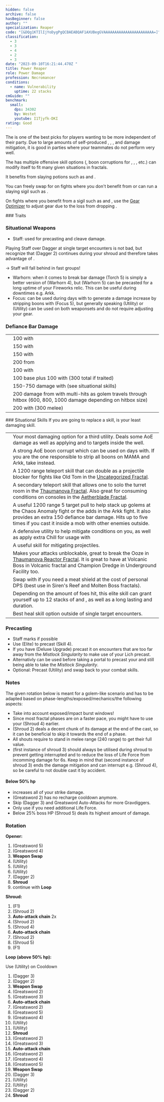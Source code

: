 ```yaml
---
hidden: false
archive: false
hasBeginner: false
author: ""
specialization: Reaper
code: "[&DQg1KTIlIjYoDygPgQCBAEABQAF1AXUBegGVAAAAAAAAAAAAAAAAAAAAAAA=]"
classification:
  - 3
  - 3
  - 4
  - 2
  - 3
date: "2023-09-10T16:21:44.470Z "
title: Power Reaper
role: Power Damage
profession: Necromancer
conditions:
  - name: Vulnerability
    uptime: 22 stacks
cmGuide: ""
benchmark:
  small:
    dps: 34302
    by: Westet
    youtube: I1Tjyfk-DKI
rating: Good
---
```

The <Specialization name="Reaper" text="Power Reaper"/> is one of the best picks for players wanting to be more independent of their party. Due to large amounts of self-produced <Condition name="Vulnerability"/>, <Boon name="Quickness"/>, <Boon name="Might"/>, <Boon name="Stability"/> and damage mitigation, it is good in parties where your teammates do not perform very well.

The <Specialization name="Reaper" text="Power Reaper" /> has multiple offensive skill
options (<Control name="Pull" />, boon corruptions for <Instability name="No Pain, No Gain" />
, <Condition name="Blinded" />, <Condition name="Immobile" />, etc.) <Specialization
  name="Reaper" 
  text="Power Reaper"
/> can modify itself to fit many given situations in fractals.

It benefits from slaying potions such as <Item id="50082"/> and <Item name="Impact" type="Sigil"/>.
 
<Divider text="Equipment" />   

<CharacterWithAr>
<Character gear='{"attributes":{"profession":"Necromancer","specialization":"Reaper","data":{"Health":23992,"Armor":2210,"Power":3764,"Precision":2008,"Toughness":1243,"Vitality":1552,"Ferocity":1331,"Condition Damage":500,"Expertise":0,"Concentration":243,"Healing Power":0,"Agony Resistance":162,"Condition Duration":0,"Boon Duration":0.162,"Critical Chance":1,"Critical Damage":2.3873333333333333,"Power Coefficient":1658,"Power2 Coefficient":2696,"Burning Coefficient":0,"Bleeding Coefficient":0.31,"Poison Coefficient":2.1,"Torment Coefficient":0,"Confusion Coefficient":0,"Flat DPS":0,"Siphon Base Coefficient":139.75,"Alternative Ferocity":300,"Alternative Power":3764,"Alternative Critical Chance":1,"Alternative Critical Damage":2.5873333333333335,"Effective Power":23547.36593090347,"NonCrit Effective Power":9863.4596192,"Power DPS":15033.320259313807,"Alternative Effective Power":29348.066532954992,"Power2 DPS":30466.84149897831,"Siphon DPS":153.72500000000002,"Bleeding Damage Tick":81.25,"Bleeding Stacks":0.31,"Bleeding DPS":25.1875,"Burning Damage Tick":325.78125,"Burning Stacks":0,"Burning DPS":0,"Confusion Damage Tick":87.946875,"Confusion Stacks":0,"Confusion DPS":0,"Poison Damage Tick":99.21875,"Poison Stacks":2.1,"Poison DPS":208.359375,"Torment Damage Tick":120,"Torment Stacks":0,"Torment DPS":0,"Damage":45887.433633292116,"Effective Health":105517054.72636817,"Survivability":53643.64754772149,"Effective Healing":390,"Healing":390}},"armor":{"weight":"Light","helmAffix":"Berserker","helmRuneId":74978,"helmRune":"Dragonhunter","helmRuneCount":6,"helmInfusionId":37131,"shouldersAffix":"Berserker","shouldersRuneId":74978,"shouldersRune":"Dragonhunter","shouldersRuneCount":6,"shouldersInfusionId":37131,"coatAffix":"Berserker","coatRuneId":74978,"coatRune":"Dragonhunter","coatRuneCount":6,"coatInfusionId":37131,"glovesAffix":"Berserker","glovesRuneId":74978,"glovesRune":"Dragonhunter","glovesRuneCount":6,"glovesInfusionId":37131,"leggingsAffix":"Assassin","leggingsRuneId":74978,"leggingsRune":"Dragonhunter","leggingsRuneCount":6,"leggingsInfusionId":37131,"bootsAffix":"Berserker","bootsRuneId":74978,"bootsRune":"Dragonhunter","bootsRuneCount":6,"bootsInfusionId":37131},"weapon":{"weapon1MainId":30689,"weapon1MainType":"Greatsword","weapon1MainSigil1Id":24618,"weapon1MainAffix":"Berserker","weapon1MainInfusion1Id":37132,"weapon1MainInfusion2Id":37132,"weapon1MainSigil2Id":24615,"weapon2MainId":30687,"weapon2MainType":"Dagger","weapon2MainSigil1Id":24618,"weapon2MainAffix":"Berserker","weapon2MainInfusion1Id":37132,"weapon2OffId":30700,"weapon2OffType":"Torch","weapon2OffSigilId":24868,"weapon2OffAffix":"Berserker","weapon2OffInfusionId":37132},"backAndTrinket":{"backItemAffix":"Berserker","backItemInfusion1Id":37131,"backItemInfusion2Id":37131,"amuletAffix":"Berserker","ring1Affix":"Berserker","ring1Infusion1Id":37131,"ring1Infusion2Id":37131,"ring1Infusion3Id":37131,"ring2Affix":"Berserker","ring2Infusion1Id":37131,"ring2Infusion2Id":37131,"ring2Infusion3Id":37131,"accessory1Affix":"Berserker","accessory1InfusionId":37132,"accessory2Affix":"Berserker","accessory2InfusionId":37132},"consumables":{"foodId":91805,"utilityId":77569,"relicId":100947},"skills":{"healId":10547,"utility1Id":10546,"utility2Id":10607,"utility3Id":29414,"eliteId":10646},"assumedBuffs":{"value":[{"id":"might","type":"Boon"},{"id":"fury","type":"Boon"},{"id":"protection","type":"Boon"},{"id":"vulnerability","type":"Condition"},{"id":"reinforced-armor","type":"Text"},{"id":"jade-bot","gw2id":96613,"type":"Item"},{"id":"omnipotion","gw2id":79722,"type":"Item"}]},"traits":{"selection":[[914,829,853],[875,894,893],[2020,1969,2021]],"lines":[53,50,34]}}'>

You can freely swap <Item id="24868"/> for <Item id="24615"/> on fights where you don't benefit from <Effect name="Exposed"/> or can run a slaying sigil such as <Item id="24658"/>.

On fights where you benefit from a sigil such as <Item id="24658"/> and <Item id="24868"/>, use the [Gear Optimizer](https://optimizer.discretize.eu/?m=fractals) to adjust gear due to the <Attribute name="precision"/> loss from dropping <Item id="24618"/>.

</Character>
</CharacterWithAr>

<Divider text="Build" />  

<Grid>
<GridItem sm="7">
### Traits

<Traits traits1Id="53" traits1="Spite" traits1SelectedIds="914,829,853" traits2Id="50" traits2="Soul Reaping" traits2SelectedIds="875,894,893" traits3Id="34" traits3="Reaper" traits3SelectedIds="2020,1969,2021"/>

### Situational Weapons

- Staff: used for precasting and cleave damage. 

Playing Staff over Dagger at single target encounters is not bad, but recognize that <Skill name="Life Siphon" /> (Dagger 2) continues during your shroud and therefore takes advantage of <Trait name="Death Perception"/>. 

-> Staff will fall behind in fast groups!

- Warhorn: when it comes to break bar damage <Skill name="Oppressive Collapse" /> (Torch 5) is simply a better version of <Skill name="Wail of Doom" /> (Warhorn 4), but <Skill name="Locust Swarm" /> (Warhorn 5) can be precasted for a long uptime of your Fireworks relic.
This can be useful during downtimes e.g. Arkk.
- Focus: can be used during days with <Instability name="No Pain, No Gain" /> to generate a damage increase by stripping boons with  <Skill name="Spinal Shivers" /> (Focus 5), but generally speaking <Skill name="Well of Corruption" /> (Utility) or <Skill name="Corrupt Boon" /> (Utility) can be used on both weaponsets and do not require adjusting your gear.

### Defiance Bar Damage

|                                                                        |                                                                            |
| ---------------------------------------------------------------------- | -------------------------------------------------------------------------- |
| <Skill name="Terrify"/>                         | 100 with <Condition name="Fear"/>                                          |
| <Skill name="Executioners Scythe"/>             | 150 with <Control name="Stun"/> 
| <Skill name="Grasping Darkness"/>               | 150 with <Control name="Pull"/>
| <Skill name="Oppressive Collapse"/>               | 200 from <Effect name="knockdown"/>
| <Skill name="Reaper's Mark"/>                   | 100 with <Condition name="Fear"/>
| <Skill name="Wail of Doom"/>                    | 100 base plus 100 with <Condition name="Fear"/> (300 total if traited)   |
| <Skill name="Spectral Grasp"/>                    | 150-750 damage with <Control name="Pull"/> (see situational skills)   |
| <Skill name="Charge" profession="necromancer"/> | 200 damage from <Effect name="knockdown"/> with multi-hits as golem travels through hitbox (600, 800, 1000 damage depending on hitbox size)  |
| <Skill name="Chilled to the Bone!"/>             | 200 with <Control name="Stun"/> (300 melee)


</GridItem>

<GridItem sm="5">
### Situational Skills

<Warning>
  If you are going to replace a skill, <Skill name="Well of Darkness" /> is your
  least damaging skill.
</Warning>

|                                                               |                                                                                                                                                                                                                                                      |
|---------------------------------------------------------------|------------------------------------------------------------------------------------------------------------------------------------------------------------------------------------------------------------------------------------------------------|
| <Skill name="Well of Darkness" size="big" disableText/>       | Your most damaging option for a third utility. Deals some AoE damage as well as applying <Condition name="Blinded" text="Blind"/> and <Condition name="Chilled" text="Chill"/> to targets inside the well.                                           |
| <Skill name="Well of Corruption" size="big" disableText/>     | A strong AoE boon corrupt which can be used on days with<Instability name="No Pain, No Gain" />. If you are the one responsible to strip all boons on MAMA and Arkk, take <Skill name="Corrupt Boon"/> instead.                                                                                                                                                     |
| <Skill name="Summon flesh Wurm" size="big" disableText/>      | A 1200 range teleport skill that can double as a projectile blocker for fights like Old Tom in the [Uncategorized Fractal](/fractals/uncategorized).                                                                                                 |
| <Skill name="Spectral Walk " size="big" disableText/>         | A secondary teleport skill that allows one to solo the turret room in the [Thaumanova Fractal](/fractals/thaumanova-reactor). Also great for consuming conditions on consoles in the [Aetherblade Fractal](/fractals/aetherblade).                   |
| <Skill name="Spectral Grasp" size="big" disableText/>         | A useful 1200 range 5 target pull to help stack up golems at the Chaos Anomaly fight or the adds in the Arkk fight. It also provides an extra 150 defiance bar damage. Hits up to five times if you cast it inside a mob with other enemies outside. |
| <Skill name="Suffer" size="big" disableText/>                 | A defensive utility to help mitigate conditions on you, as well as apply extra Chill for usage with <Trait name="Cold Shoulder"/>                                                                                                                    |
| <Skill name="Corrosive Poison Cloud" size="big" disableText/> | A useful skill for mitigating projectiles.                                                                                                                                                                                                           |
| <Skill name="Nothing Can Save You" size="big" disableText/>   | Makes your attacks unblockable, great to break the Ooze in [Thaumanova Reactor Fractal](/fractals/thaumanova-reactor). It is great to have at Volcanic Boss in Volcanic fractal and Champion Dredge in Underground Facility too.                     |
| <Skill name="Rise!" size="big" disableText/>                  | Swap with <Skill name="Well of Darkness"/> if you need a meat shield at the cost of personal DPS (best use in Siren's Reef and Molten Boss fractals).                                                                                                |
| <Skill name="Chilled to the Bone!" size="big" disableText/>   | Depending on the amount of foes hit, this elite skill can grant yourself up to 12 stacks of <Boon name="Stability"/> and <Boon name="Might"/>, as well as a long lasting <Boon name="Quickness"/> and <Boon name="Fury"/> duration.                  |
| <Skill name="Your Soul is mine!" size="big" disableText/>   | Best heal skill option outside of single target encounters.                  |

</GridItem>
</Grid>

<Divider text="Skill Usage" />

### Precasting

- Staff marks if possible
- Use <Skill name="Lich Form"/> (Elite) to precast <Skill id="10636"/> (Skill 4).
- If you have <Skill name="Mistfire Wolf" /> (Deluxe Upgrade) precast it on encounters that are too far away from the _Mistlock Singularity_ to make use of your Lich precast.
- Alternativly <Skill name="Spectral Walk"/> can be used before taking a portal to precast your <Skill id="10636"/> and still being able to take the _Mistlock Singularity_.
- Optional: Precast <Skill name="Rise" /> (Utility) and swap back to your combat skills.

### Notes

The given rotation below is meant for a golem-like scenario and has to be adapted based on phase-lengths/exposed/mechanics/the following aspects: 

- Take into account exposed/impact burst windows! 
- Since most fractal phases are on a faster pace, you might have to use your <Skill name="Soul Spiral" /> (Shroud 4) earlier. 
- <Skill name="Deaths Charge" /> (Shroud 2) deals a decent chunk of its damage at the end of the cast, so it can be beneficial to skip it towards the end of a phase.
- All shouts require to stand in melee range (240 range) to get their full value.
- <Skill name="Infusing Terror" /> (first instance of shroud 3) should always be utilised during shroud to prevent getting interrupted and to reduce the loss of Life Force from incomming damage for 6s. 
Keep in mind that <Skill name="Terrify" /> (second instance of shroud 3) ends the damage mitigation and can interrupt e.g. <Skill name="Soul Spiral" /> (Shroud 4), so be careful to not double cast it by accident.

#### Below 50% hp

- <Trait name="Close to Death"/> increases all of your strike damage.
- <Skill name="Gravedigger"/> (Greatsword 2) has no recharge cooldown anymore.
- Skip <Skill name="Dark Pact"/> (Dagger 3) and Greatsword Auto-Attacks for more Gravdiggers.
- Only use <Skill name="Death Spiral"/> if you need additional Life Force.
- Below 25% boss HP <Skill name="Executioner's Scythe" /> (Shroud 5) deals its highest amount of damage.


### Rotation 
<Grid>
<GridItem sm="7">

**Opener:**

1. <Skill name="Grasping Darkness" /> (Greatsword 5)
2. <Skill name="Nightfall" /> (Greatsword 4)
3. **Weapon Swap** 
4. <Skill name="You are all Weaklings!" /> (Utility) 
5. <Skill name="Well of Darkness" /> (Utility)
6. <Skill name="Well of Suffering" /> (Utility)
8. <Skill name="Life Siphon" /> (Dagger 2)
9. **Shroud**
10. continue with **Loop**


**Shroud:** 

1. <Skill name="Reapers Shroud" /> (F1)
2. <Skill name="Deaths Charge" /> (Shroud 2)
3. **Auto-attack chain** 2x
4. <Skill name="Deaths Charge" /> (Shroud 2)
5. <Skill name="Soul Spiral" /> (Shroud 4)
6. **Auto-attack chain** 
7. <Skill name="Deaths Charge" /> (Shroud 2)
8. <Skill name="Executioner's Scythe" /> (Shroud 5)
9. <Skill name="Exit Reapers Shroud" /> (F1)

</GridItem>
<GridItem sm="5">

**Loop (above 50% hp):**

Use <Skill name="You are all Weaklings!" /> (Utility) on Cooldown

1. <Skill name="Dark Pact" /> (Dagger 3)
2. <Skill name="Life Siphon" /> (Dagger 2)
3. **Weapon Swap** 
4. <Skill name="Gravedigger" /> (Greatsword 2)
5. <Skill name="Death Spiral" /> (Greatsword 3)
6. **Auto-attack chain** 
7. <Skill name="Gravedigger" /> (Greatsword 2)
8. <Skill name="Grasping Darkness" /> (Greatsword 5)
9. <Skill name="Nightfall" /> (Greatsword 4)
10. <Skill name="Well of Darkness" /> (Utility)
11. <Skill name="Well of Suffering" /> (Utility)
12. **Shroud**
13. <Skill name="Gravedigger" /> (Greatsword 2)
14. <Skill name="Death Spiral" /> (Greatsword 3)
15. **Auto-attack chain** 
16. <Skill name="Gravedigger" /> (Greatsword 2)
17. <Skill name="Nightfall" /> (Greatsword 4)
18. <Skill name="Grasping Darkness" /> (Greatsword 5)
19. **Weapon Swap** 
20. <Skill name="Dark Pact" /> (Dagger 3)
21. <Skill name="Well of Darkness" /> (Utility)
22. <Skill name="Well of Suffering" /> (Utility)
23. <Skill name="Life Siphon" /> (Dagger 2)
24. **Shroud**

</GridItem>
</Grid>

